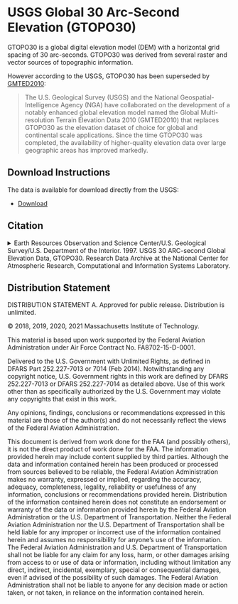# USGS Global 30 Arc-Second Elevation (GTOPO30)

GTOPO30 is a global digital elevation model (DEM) with a horizontal grid spacing of 30 arc-seconds. GTOPO30 was derived from several raster and vector sources of topographic information.

However according to the USGS, GTOPO30 has been superseded by [GMTED2010](https://www.usgs.gov/land-resources/eros/coastal-changes-and-impacts/gmted2010):
> The U.S. Geological Survey (USGS) and the National Geospatial-Intelligence Agency (NGA) have collaborated on the development of a notably enhanced global elevation model named the Global Multi-resolution Terrain Elevation Data 2010 (GMTED2010) that replaces GTOPO30 as the elevation dataset of choice for global and continental scale applications. Since the time GTOPO30 was completed, the availability of higher-quality elevation data over large geographic areas has improved markedly.

## Download Instructions

The data is available for download directly from the USGS:

* [Download](https://doi.org/10.5066/F7DF6PQS)

## Citation

<details> <summary>Earth Resources Observation and Science Center/U.S. Geological Survey/U.S. Department of the Interior. 1997. USGS 30 ARC-second Global Elevation Data, GTOPO30. Research Data Archive at the National Center for Atmospheric Research, Computational and Information Systems Laboratory.</summary>
<p>

```tex
@misc{cisl_rda_ds758.0
 author = {},
 title = {USGS 30 ARC-second Global Elevation Data, GTOPO30},
 publisher  = {Research Data Archive at the National Center for Atmospheric Research, Computational and Information Systems Laboratory},
 address = {Boulder CO},
 year  = {1997},
 doi = {10.5066/F7DF6PQS},
 url = "https://doi.org/10.5065/A1Z4-EE71"
}
```
</p>
</details>

## Distribution Statement

DISTRIBUTION STATEMENT A. Approved for public release. Distribution is unlimited.

© 2018, 2019, 2020, 2021 Massachusetts Institute of Technology.

This material is based upon work supported by the Federal Aviation Administration under Air Force Contract No. FA8702-15-D-0001.

Delivered to the U.S. Government with Unlimited Rights, as defined in DFARS Part 252.227-7013 or 7014 (Feb 2014). Notwithstanding any copyright notice, U.S. Government rights in this work are defined by DFARS 252.227-7013 or DFARS 252.227-7014 as detailed above. Use of this work other than as specifically authorized by the U.S. Government may violate any copyrights that exist in this work.

Any opinions, findings, conclusions or recommendations expressed in this material are those of the author(s) and do not necessarily reflect the views of the Federal Aviation Administration.

This document is derived from work done for the FAA (and possibly others), it is not the direct product of work done for the FAA. The information provided herein may include content supplied by third parties.  Although the data and information contained herein has been produced or processed from sources believed to be reliable, the Federal Aviation Administration makes no warranty, expressed or implied, regarding the accuracy, adequacy, completeness, legality, reliability or usefulness of any information, conclusions or recommendations provided herein. Distribution of the information contained herein does not constitute an endorsement or warranty of the data or information provided herein by the Federal Aviation Administration or the U.S. Department of Transportation.  Neither the Federal Aviation Administration nor the U.S. Department of Transportation shall be held liable for any improper or incorrect use of the information contained herein and assumes no responsibility for anyone’s use of the information. The Federal Aviation Administration and U.S. Department of Transportation shall not be liable for any claim for any loss, harm, or other damages arising from access to or use of data or information, including without limitation any direct, indirect, incidental, exemplary, special or consequential damages, even if advised of the possibility of such damages. The Federal Aviation Administration shall not be liable to anyone for any decision made or action taken, or not taken, in reliance on the information contained herein.
